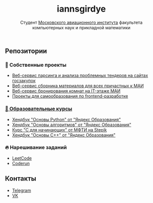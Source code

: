 <header>
  <h1 align="center">iannsgirdye</h1>
  <p align="center">Студент <a href="https://mai.ru">Московского авиационного института</a> факультета компьютерных наук и прикладной математики</p>
</header>
<section>
  <h2>Репозитории</h2>
  <article>
    <h3>🧸 Собственные проекты</h3>
    <ul>
      <li><a href="https://github.com/the-tender-team/tender-parsing">Веб-сервис парсинга и анализа проблемных тендеров на сайтах госзакупок</a></li>
      <li><a href="https://github.com/iannsgirdye/mai_library">Веб-сервис сборника материалов для всех причастных к МАИ</a></li>
      <li><a href="https://github.com/iannsgirdye/mai_booking-auditoriums">Веб-сервис бронирования комнат на IT-этаже МАИ</a>
      <li><a href="https://github.com/iannsgirdye/frontend">Проекты для самообразования по frontend-разработке</li>
    </ul>
  </article>
  <article>
    <h3>📖 Образовательные курсы</h3>
    <ul>
      <li><a href="https://github.com/iannsgirdye/yandex_python">Хендбук "Основы Python" от "Яндекс Образования"</a></li>
      <li><a href="https://github.com/iannsgirdye/yandex_algorithms">Хендбук "Основы алгоритмов" от "Яндекс Образования"</a></li>
      <li><a href="https://github.com/iannsgirdye/stepik_mfti-c">Курс "C для начинающих" от МФТИ на Stepik</a></li>
      <li><a href="https://github.com/iannsgirdye/yandex_cpp">Хендбук "Основы C++" от "Яндекс Образования"</a></li>
    </ul>
  </article>
  <article>
    <h3>🔥 Нарешивание заданий</h3>
    <ul>
      <li><a href="https://github.com/iannsgirdye/leetcode">LeetCode</a></li>
      <li><a href="https://github.com/iannsgirdye/yandex_coderun">Coderun</a></li>
    </ul>
  </article>
</section>
<section>
  <h2>Контакты</h2>
  <ul>
    <li><a href="https://t.me/iannsgirdye">Telegram</a></li>
    <li><a href="https://vk.com/iannsgirdye">VK</a></li>
  </ul>
</section>


<!--
**iannsgirdye/iannsgirdye** is a ✨ _special_ ✨ repository because its `README.md` (this file) appears on your GitHub profile.

Here are some ideas to get you started:

- 🔭 I’m currently working on ...
- 🌱 I’m currently learning ...
- 👯 I’m looking to collaborate on ...
- 🤔 I’m looking for help with ...
- 💬 Ask me about ...
- 📫 How to reach me: ...
- 😄 Pronouns: ...
- ⚡ Fun fact: ...
-->
